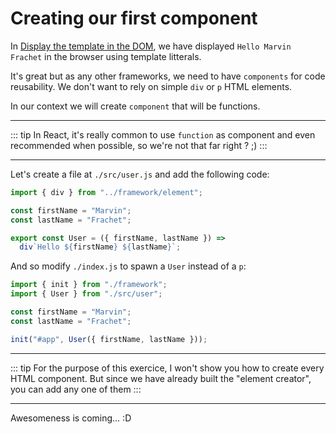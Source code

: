 # Creating our first component

In [Display the template in the DOM](/templating/content-in-dom.html), we have displayed `Hello Marvin Frachet` in the browser using template litterals.

It's great but as any other frameworks, we need to have `components` for code reusability. We don't want to rely on simple `div` or `p` HTML elements.

In our context we will create `component` that will be functions.

---

::: tip
In React, it's really common to use `function` as component and even recommended when possible, so we're not that far right ? ;)
:::

---

Let's create a file at `./src/user.js` and add the following code:

```javascript
import { div } from "../framework/element";

const firstName = "Marvin";
const lastName = "Frachet";

export const User = ({ firstName, lastName }) =>
  div`Hello ${firstName} ${lastName}`;
```

And so modify `./index.js` to spawn a `User` instead of a `p`:

```javascript
import { init } from "./framework";
import { User } from "./src/user";

const firstName = "Marvin";
const lastName = "Frachet";

init("#app", User({ firstName, lastName }));
```

---

::: tip
For the purpose of this exercice, I won't show you how to create every HTML component. But since we have already built
the "element creator", you can add any one of them
:::

---

Awesomeness is coming... :D
